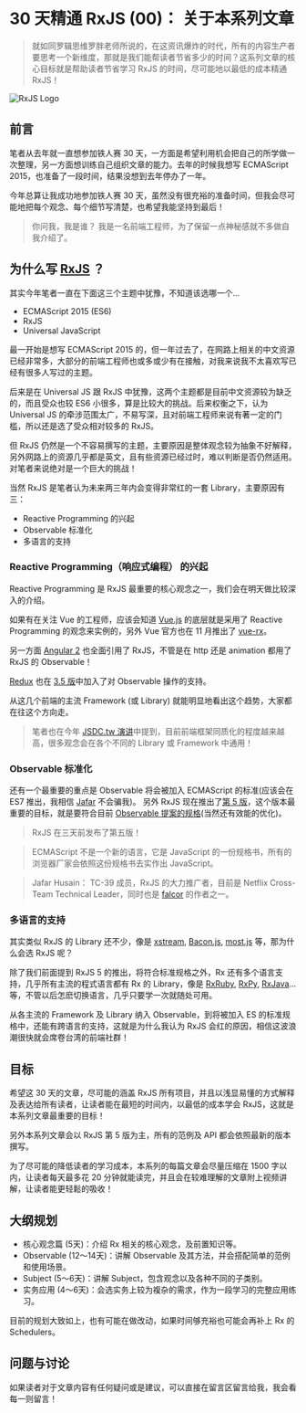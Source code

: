 # 30 天精通 RxJS (00)： 关于本系列文章

> 
> 
> 就如同罗辑思维罗胖老师所说的，在这资讯爆炸的时代，所有的内容生产者要思考一个新维度，那就是我们能帮读者节省多少的时间？这系列文章的核心目标就是帮助读者节省学习 RxJS 的时间，尽可能地以最低的成本精通 RxJS！
> 
> 

![RxJS Logo](https://raw.githubusercontent.com/Reactive-Extensions/RxJS/master/logos/logo.png)

## 前言

笔者从去年就一直想参加铁人赛 30 天，一方面是希望利用机会把自己的所学做一次整理，另一方面想训练自己组织文章的能力。去年的时候我想写 ECMAScript 2015，也准备了一段时间，结果没想到去年停办了一年。

今年总算让我成功地参加铁人赛 30 天，虽然没有很充裕的准备时间，但我会尽可能地把每个观念、每个细节写清楚，也希望我能坚持到最后！

> 
> 
> 你问我，我是谁？ 我是一名前端工程师，为了保留一点神秘感就不多做自我介绍了。
> 
> 

## 为什么写 [RxJS](https://github.com/ReactiveX/rxjs) ？

其实今年笔者一直在下面这三个主题中犹豫，不知道该选哪一个...

*   ECMAScript 2015 (ES6)
*   RxJS
*   Universal JavaScript

最一开始是想写 ECMAScript 2015 的，但一年过去了，在网路上相关的中文资源已经非常多，大部分的前端工程师也或多或少有在接触，对我来说我不太喜欢写已经有很多人写过的主题。

后来是在 Universal JS 跟 RxJS 中犹豫，这两个主题都是目前中文资源较为缺乏的，而且受众也较 ES6 小很多，算是比较大的挑战。后来权衡之下，认为 Universal JS 的牵涉范围太广，不易写深，且对前端工程师来说有著一定的门槛，所以还是选了受众相对较多的 RxJS。

但 RxJS 仍然是一个不容易撰写的主题，主要原因是整体观念较为抽象不好解释，另外网路上的资源几乎都是英文，且有些资源已经过时，难以判断是否仍然适用。对笔者来说绝对是一个巨大的挑战！

当然 RxJS 是笔者认为未来两三年内会变得非常红的一套 Library，主要原因有三：

*   Reactive Programming 的兴起
*   Observable 标准化
*   多语言的支持

### Reactive Programming（响应式编程） 的兴起

Reactive Programming 是 RxJS 最重要的核心观念之一，我们会在明天做比较深入的介绍。

如果有在关注 Vue 的工程师，应该会知道 [Vue.js](https://vuejs.org/) 的底层就是采用了 Reactive Programming 的观念来实例的，另外 Vue 官方也在 11 月推出了 [vue-rx](https://github.com/vuejs/vue-rx)。

另一方面 [Angular 2](https://github.com/angular/angular) 也全面引用了 RxJS，不管是在 http 还是 animation 都用了 RxJS 的 Observable！

[Redux](https://github.com/reactjs/redux) 也在 [3.5 版](https://github.com/reactjs/redux/releases/tag/v3.5.0)中加入了对 Observable 操作的支持。

从这几个前端的主流 Framework (或 Library) 就能明显地看出这个趋势，大家都在往这个方向走。

> 
> 
> 笔者也在今年 [JSDC.tw 演讲](https://youtu.be/YoKuUNz5J2M?t=5m2s)中提到，目前前端框架同质化的程度越来越高，很多观念会在各个不同的 Library 或 Framework 中通用！
> 
> 

### Observable 标准化

还有一个最重要的重点是 Observable 将会被加入 ECMAScript 的标准(应该会在 ES7 推出，我相信 [Jafar](https://twitter.com/jhusain) 不会骗我)。
另外 RxJS 现在推出了[第 5 版](https://github.com/ReactiveX/rxjs/releases/tag/5.0.0)，这个版本最重要的目标，就是要符合目前 [Observable 提案的规格](https://github.com/tc39/proposal-observable)(当然还有效能的优化)。

> 
> 
> RxJS 在三天前发布了第五版！
> 
> 

> 
> 
> ECMAScript 不是一个新的语言，它是 JavaScript 的一份规格书，所有的浏览器厂家会依照这份规格书去实作出 JavaScript。
> 
> 

> 
> 
> Jafar Husain： TC-39 成员，RxJS 的大力推广者，目前是 Netflix Cross-Team Technical Leader，同时也是 [falcor](https://github.com/Netflix/falcor) 的作者之一。
> 
> 

### 多语言的支持

其实类似 RxJS 的 Library 还不少，像是 [xstream](https://github.com/staltz/xstream), [Bacon.js](https://baconjs.github.io/), [most.js](https://github.com/cujojs/most) 等，那为什么会选 RxJS 呢？

除了我们前面提到 RxJS 5 的推出，将符合标准规格之外，Rx 还有多个语言支持，几乎所有主流的程式语言都有 Rx 的 Library，像是 [RxRuby](https://github.com/ReactiveX/RxRuby), [RxPy](https://github.com/ReactiveX/RxPY), [RxJava](https://github.com/ReactiveX/RxJava)...等，不管以后怎麽切换语言，几乎只要学一次就随处可用。

从各主流的 Framework 及 Library 纳入 Observable，到将被加入 ES 的标准规格中，还能有跨语言的支持，这就是为什么我认为 RxJS 会红的原因，相信这波浪潮很快就会席卷台湾的前端社群！

## 目标

希望这 30 天的文章，尽可能的涵盖 RxJS 所有项目，并且以浅显易懂的方式解释及表达给所有读者，让读者能在最短的时间内，以最低的成本学会 RxJS，这就是本系列文章最重要的目标！

另外本系列文章会以 RxJS 第 5 版为主，所有的范例及 API 都会依照最新的版本撰写。

为了尽可能的降低读者的学习成本，本系列的每篇文章会尽量压缩在 1500 字以内，让读者每天最多花 20 分钟就能读完，并且会在较难理解的文章附上视频讲解，让读者能更轻鬆的吸收！

## 大纲规划

*   核心观念篇 (5天)：介绍 Rx 相关的核心观念，及前置知识等。
*   Observable (12～14天)：讲解 Observable 及其方法，并会搭配简单的范例和使用场景。
*   Subject (5～6天)：讲解 Subject，包含观念以及各种不同的子类别。
*   实务应用 (4～6天)：会选实务上较为複杂的需求，作为一段学习的完整应用练习。

目前的规划大致如上，也有可能在做改动，如果时间够充裕也可能会再补上 Rx 的 Schedulers。

## 问题与讨论

如果读者对于文章内容有任何疑问或是建议，可以直接在留言区留言给我，我会看每一则留言！